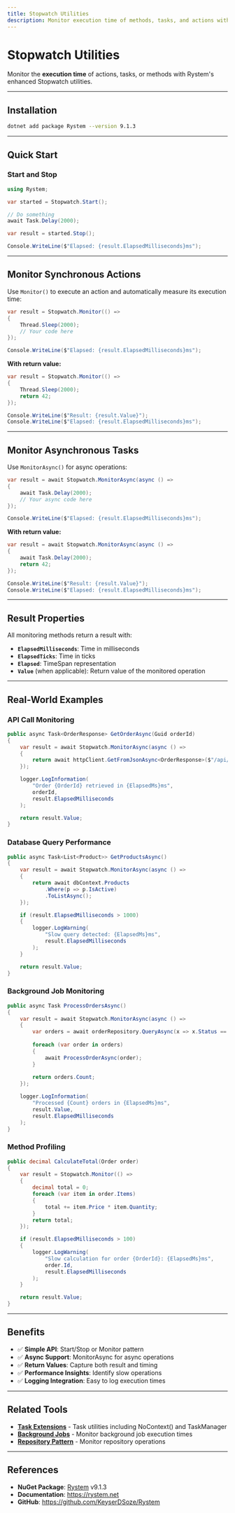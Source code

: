 ```yaml
---
title: Stopwatch Utilities
description: Monitor execution time of methods, tasks, and actions with Rystem's Stopwatch helpers - includes Start/Stop, Monitor, and MonitorAsync with automatic time tracking
---
```


# Stopwatch Utilities

Monitor the **execution time** of actions, tasks, or methods with Rystem's enhanced Stopwatch utilities.

---

## Installation

```bash
dotnet add package Rystem --version 9.1.3
```

---

## Quick Start

### Start and Stop

```csharp
using Rystem;

var started = Stopwatch.Start();

// Do something
await Task.Delay(2000);

var result = started.Stop();

Console.WriteLine($"Elapsed: {result.ElapsedMilliseconds}ms");
```

---

## Monitor Synchronous Actions

Use `Monitor()` to execute an action and automatically measure its execution time:

```csharp
var result = Stopwatch.Monitor(() =>
{
    Thread.Sleep(2000);
    // Your code here
});

Console.WriteLine($"Elapsed: {result.ElapsedMilliseconds}ms");
```

**With return value:**

```csharp
var result = Stopwatch.Monitor(() =>
{
    Thread.Sleep(2000);
    return 42;
});

Console.WriteLine($"Result: {result.Value}");
Console.WriteLine($"Elapsed: {result.ElapsedMilliseconds}ms");
```

---

## Monitor Asynchronous Tasks

Use `MonitorAsync()` for async operations:

```csharp
var result = await Stopwatch.MonitorAsync(async () =>
{
    await Task.Delay(2000);
    // Your async code here
});

Console.WriteLine($"Elapsed: {result.ElapsedMilliseconds}ms");
```

**With return value:**

```csharp
var result = await Stopwatch.MonitorAsync(async () =>
{
    await Task.Delay(2000);
    return 42;
});

Console.WriteLine($"Result: {result.Value}");
Console.WriteLine($"Elapsed: {result.ElapsedMilliseconds}ms");
```

---

## Result Properties

All monitoring methods return a result with:

- **`ElapsedMilliseconds`**: Time in milliseconds
- **`ElapsedTicks`**: Time in ticks
- **`Elapsed`**: TimeSpan representation
- **`Value`** (when applicable): Return value of the monitored operation

---

## Real-World Examples

### API Call Monitoring

```csharp
public async Task<OrderResponse> GetOrderAsync(Guid orderId)
{
    var result = await Stopwatch.MonitorAsync(async () =>
    {
        return await httpClient.GetFromJsonAsync<OrderResponse>($"/api/orders/{orderId}");
    });

    logger.LogInformation(
        "Order {OrderId} retrieved in {ElapsedMs}ms",
        orderId,
        result.ElapsedMilliseconds
    );

    return result.Value;
}
```

### Database Query Performance

```csharp
public async Task<List<Product>> GetProductsAsync()
{
    var result = await Stopwatch.MonitorAsync(async () =>
    {
        return await dbContext.Products
            .Where(p => p.IsActive)
            .ToListAsync();
    });

    if (result.ElapsedMilliseconds > 1000)
    {
        logger.LogWarning(
            "Slow query detected: {ElapsedMs}ms",
            result.ElapsedMilliseconds
        );
    }

    return result.Value;
}
```

### Background Job Monitoring

```csharp
public async Task ProcessOrdersAsync()
{
    var result = await Stopwatch.MonitorAsync(async () =>
    {
        var orders = await orderRepository.QueryAsync(x => x.Status == OrderStatus.Pending);
        
        foreach (var order in orders)
        {
            await ProcessOrderAsync(order);
        }
        
        return orders.Count;
    });

    logger.LogInformation(
        "Processed {Count} orders in {ElapsedMs}ms",
        result.Value,
        result.ElapsedMilliseconds
    );
}
```

### Method Profiling

```csharp
public decimal CalculateTotal(Order order)
{
    var result = Stopwatch.Monitor(() =>
    {
        decimal total = 0;
        foreach (var item in order.Items)
        {
            total += item.Price * item.Quantity;
        }
        return total;
    });

    if (result.ElapsedMilliseconds > 100)
    {
        logger.LogWarning(
            "Slow calculation for order {OrderId}: {ElapsedMs}ms",
            order.Id,
            result.ElapsedMilliseconds
        );
    }

    return result.Value;
}
```

---

## Benefits

- ✅ **Simple API**: Start/Stop or Monitor pattern
- ✅ **Async Support**: MonitorAsync for async operations
- ✅ **Return Values**: Capture both result and timing
- ✅ **Performance Insights**: Identify slow operations
- ✅ **Logging Integration**: Easy to log execution times

---

## Related Tools

- **[Task Extensions](https://rystem.net/mcp/tools/rystem-task-extensions.md)** - Task utilities including NoContext() and TaskManager
- **[Background Jobs](https://rystem.net/mcp/resources/background-jobs.md)** - Monitor background job execution times
- **[Repository Pattern](https://rystem.net/mcp/tools/repository-setup.md)** - Monitor repository operations

---

## References

- **NuGet Package**: [Rystem](https://www.nuget.org/packages/Rystem) v9.1.3
- **Documentation**: https://rystem.net
- **GitHub**: https://github.com/KeyserDSoze/Rystem
